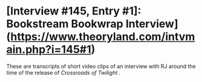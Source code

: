 # [Interview #145, Entry #1]: Bookstream Bookwrap Interview](https://www.theoryland.com/intvmain.php?i=145#1)

These are transcripts of short video clips of an interview with RJ around the time of the release of
*Crossroads of Twilight*
.

